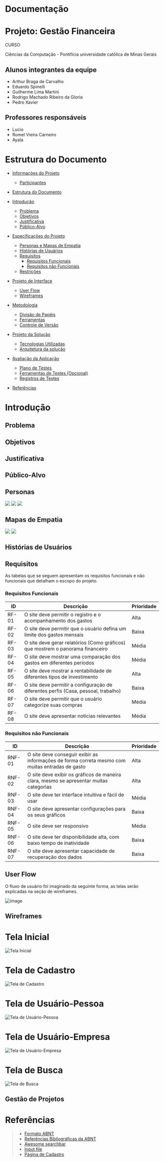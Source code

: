 # Documentação
  

# Projeto: Gestão Financeira 

CURSO 

  Ciências da Computação - Pontifícia universidade católica de Minas Gerais

## Alunos integrantes da equipe

* Arthur Braga de Carvalho
* Eduardo Spinelli
* Guilherme Lima Martini
* Rodrigo Machado Ribeiro da Gloria
* Pedro Xavier

## Professores responsáveis


* Lucio
* Romel Vieira Carneiro
* Ayala

# Estrutura do Documento

- [Informações do Projeto](#informações-do-projeto)
  - [Participantes](#Alunos-integrantes-da-equipe)
- [Estrutura do Documento](#estrutura-do-documento)
- [Introdução](#introdução)
  - [Problema](#problema)
  - [Objetivos](#objetivos)
  - [Justificativa](#justificativa)
  - [Público-Alvo](#público-alvo)
- [Especificações do Projeto](#especificações-do-projeto)
  - [Personas e Mapas de Empatia](#personas-e-mapas-de-empatia)
  - [Histórias de Usuários](#histórias-de-usuários)
  - [Requisitos](#requisitos)
    - [Requisitos Funcionais](#requisitos-funcionais)
    - [Requisitos não Funcionais](#requisitos-não-funcionais)
  - [Restrições](#restrições)
- [Projeto de Interface](#projeto-de-interface)
  - [User Flow](#user-flow)
  - [Wireframes](#wireframes)
- [Metodologia](#metodologia)
  - [Divisão de Papéis](#divisão-de-papéis)
  - [Ferramentas](#ferramentas)
  - [Controle de Versão](#controle-de-versão)

- [Projeto da Solução](#projeto-da-solução)
  - [Tecnologias Utilizadas](#tecnologias-utilizadas)
  - [Arquitetura da solução](#arquitetura-da-solução)
- [Avaliação da Aplicação](#avaliação-da-aplicação)
  - [Plano de Testes](#plano-de-testes)
  - [Ferramentas de Testes (Opcional)](#ferramentas-de-testes-opcional)
  - [Registros de Testes](#registros-de-testes)
- [Referências](#referências)


# Introdução



## Problema



## Objetivos



## Justificativa



## Público-Alvo



## Personas 
![](link)
![](link)
![](link)


## Mapas de Empatia
![](link)
![](link)



## Histórias de Usuários



## Requisitos

As tabelas que se seguem apresentam os requisitos funcionais e não funcionais que detalham o escopo do projeto.

### Requisitos Funcionais

| ID   | Descrição                                                        | Prioridade |
|------|------------------------------------------------------------------|------------|
| RF-01| O site deve permitir o registro e o acompanhamento dos gastos   | Alta       |
| RF-02| O site deve permitir que o usuário defina um limite dos gastos mensais | Baixa      |
| RF-03| O site deve gerar relatórios (Como gráficos) que mostrem o panorama financeiro | Média      |
| RF-04| O site deve mostrar uma comparação dos gastos em diferentes períodos | Média      |
| RF-05| O site deve mostrar a rentabilidade de diferentes tipos de investimento | Alta       |
| RF-06| O site deve permitir a configuração de diferentes perfis (Casa, pessoal, trabalho) | Baixa      |
| RF-07| O site deve permitir que o usuário categorize suas compras      | Média      |
| RF-08| O site deve apresentar notícias relevantes      | Média      |



### Requisitos não Funcionais

| ID    | Descrição                                                           | Prioridade |
|-------|---------------------------------------------------------------------|------------|
| RNF-01| O site deve conseguir exibir as informações de forma correta mesmo com muitas entradas de gasto | Alta       |
| RNF-02| O site deve exibir os gráficos de maneira clara, mesmo se apresentar muitas categorias | Alta       |
| RNF-03| O site deve ter interface intuitiva e fácil de usar                 | Média      |
| RNF-04| O site deve apresentar configurações para os seus gráficos          | Baixa      |
| RNF-05| O site deve ser responsivo                                          | Média      |
| RNF-06| O site deve ter disponibilidade alta, com baixo tempo de inatividade| Baixa      |
| RNF-07| O site deve apresentar capacidade de recuperação dos dados          | Baixa      |



## User Flow
O fluxo de usuário foi imaginado da seguinte forma, as telas serão explicadas na seção de wireframes.

![image](https://github.com/ICEI-PUC-Minas-PPLCC-TI/ti-1-ppl-cc-m-20232-empresa-de-gestao-financeira/assets/120015178/d20b21f6-71a0-4efe-8f19-168f2408d5f1)



## Wireframes
# Tela Inicial
![Tela Inicial](link)
# Tela de Cadastro
![Tela de Cadastro](link)
# Tela de Usuário-Pessoa
![Tela de Usuário-Pessoa](link)
# Tela de Usuário-Empresa
![Tela de Usuário-Empresa](link)
# Tela de Busca
![Tela de Busca](link)


## Gestão de Projetos


# Referências

> - [Formato ABNT](https://www.normastecnicas.com/abnt/trabalhos-academicos/referencias/)
> - [Referências Bibliográficas da ABNT](https://comunidade.rockcontent.com/referencia-bibliografica-abnt/)
> - [Awesome searchbar](https://www.youtube.com/watch?v=v1PeTDrw6OY)
> - [Input file](https://www.youtube.com/watch?v=gXXmQeZOHKY&t=744s)
>-  [Página de Cadastro](https://www.youtube.com/watch?v=Q68vbJplf7I&t=449s)
